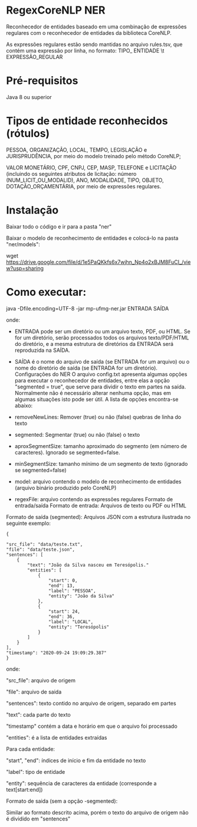 # RegexCoreNLP NER

Reconhecedor de entidades baseado em uma combinação de expressões regulares com o reconhecedor de entidades da biblioteca CoreNLP.

As expressões regulares estão sendo mantidas no arquivo rules.tsv, que contém uma expressão por linha, no formato: TIPO_ ENTIDADE \t EXPRESSÃO_REGULAR

# Pré-requisitos

Java 8 ou superior

# Tipos de entidade reconhecidos (rótulos)
PESSOA, ORGANIZAÇÃO, LOCAL, TEMPO, LEGISLAÇÃO e JURISPRUDÊNCIA, por meio do modelo treinado pelo método CoreNLP;

VALOR MONETÁRIO, CPF, CNPJ, CEP, MASP, TELEFONE e LICITAÇÃO (incluindo os seguintes atributos de licitação: número (NUM_LICIT_OU_MODALID), ANO, MODALIDADE, TIPO, OBJETO, DOTAÇÃO_ORÇAMENTÁRIA, por meio de expressões regulares.

# Instalação

Baixar todo o código e ir para a pasta "ner"

Baixar o modelo de reconhecimento de entidades e colocá-lo na pasta "ner/models":

   wget https://drive.google.com/file/d/1e5PaQKkfs6x7wjhn_Np4o2xBJM8FuCI_/view?usp=sharing

# Como executar:

java -Dfile.encoding=UTF-8 -jar mp-ufmg-ner.jar ENTRADA SAÍDA

onde:

- ENTRADA pode ser um diretório ou um arquivo texto, PDF, ou HTML. Se for um diretório, serão processados todos os arquivos texto/PDF/HTML do diretório, e a mesma estrutura de diretórios da ENTRADA será reproduzida na SAÍDA.

- SAÍDA é o nome do arquivo de saída (se ENTRADA for um arquivo) ou o nome do diretório de saída (se ENTRADA for um diretório).
Configurações do NER
O arquivo config.txt apresenta algumas opções para executar o reconhecedor de entidades, entre elas a opção "segmented = true", que serve para dividir o texto em partes na saída. Normalmente não é necessário alterar nenhuma opção, mas em algumas situações isto pode ser útil. A lista de opções encontra-se abaixo:

- removeNewLines: Remover (true) ou não (false) quebras de linha do texto

- segmented: Segmentar (true) ou não (false) o texto

- aproxSegmentSize: tamanho aproximado do segmento (em número de caracteres). Ignorado se segmented=false.

- minSegmentSize: tamanho mínimo de um segmento de texto (ignorado se segmented=false)

- model: arquivo contendo o modelo de reconhecimento de entidades (arquivo binário produzido pelo CoreNLP)

- regexFile: arquivo contendo as expressões regulares
Formato de entrada/saída
Formato de entrada: Arquivos de texto ou PDF ou HTML

Formato de saída (segmented): Arquivos JSON com a estrutura ilustrada no seguinte exemplo:

```
{

"src_file": "data/teste.txt",
"file": "data/teste.json",
"sentences": [
    {
        "text": "João da Silva nasceu em Teresópolis."
        "entities": [
            {
                "start": 0,  
                "end": 13,   
                "label": "PESSOA", 
                "entity": "João da Silva" 
            },
            {
                "start": 24,
                "end": 36,
                "label": "LOCAL",
                "entity": "Teresópolis"
            }
        ]
    }
],
"timestamp": "2020-09-24 19:09:29.387"
}
```

onde:

"src_file": arquivo de origem

"file": arquivo de saida

"sentences": texto contido no arquivo de origem, separado em partes

"text": cada parte do texto

"timestamp" contém a data e horário em que o arquivo foi processado

"entities": é a lista de entidades extraídas

Para cada entidade:

"start", "end": índices de início e fim da entidade no texto

"label": tipo de entidade

"entity": sequência de caracteres da entidade (corresponde a text[start:end])

Formato de saida (sem a opção -segmented):

Similar ao formato descrito acima, porém o texto do arquivo de origem não é dividido em "sentences"
